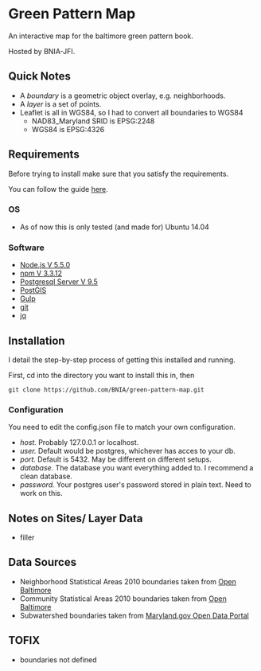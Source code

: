 # Green Pattern Map

An interactive map for the baltimore green pattern book.

Hosted by BNIA-JFI.

## Quick Notes

- A *boundary* is a geometric object overlay, e.g. neighborhoods.
- A *layer* is a set of points.
- Leaflet is all in WGS84, so I had to convert all boundaries
 to WGS84
  - NAD83_Maryland SRID is EPSG:2248
  - WGS84 is EPSG:4326

## Requirements

Before trying to install make sure that you satisfy the requirements.

You can follow the guide [here](https://github.com/BNIA/green-pattern-map/wiki/Requirements).

### OS

- As of now this is only tested (and made for) Ubuntu 14.04

### Software

- [Node.js V 5.5.0](https://github.com/BNIA/green-pattern-map/wiki/Requirements#nodejs-and-npm)
- [npm V 3.3.12](https://github.com/BNIA/green-pattern-map/wiki/Requirements#nodejs-and-npm)
- [Postgresql Server V 9.5](https://github.com/BNIA/green-pattern-map/wiki/Requirements#postgres)
- [PostGIS](https://github.com/BNIA/green-pattern-map/wiki/Requirements#postgis)
- [Gulp](https://github.com/BNIA/green-pattern-map/wiki/Requirements#gulp)
- [git](https://github.com/BNIA/green-pattern-map/wiki/Requirements#others)
- [jq](https://github.com/BNIA/green-pattern-map/wiki/Requirements#jq)

## Installation

I detail the step-by-step process of getting this installed and running.

First, cd into the directory you want to install this in, then

```
git clone https://github.com/BNIA/green-pattern-map.git
```

### Configuration

You need to edit the config.json file to match your own configuration.

- *host.* Probably 127.0.0.1 or localhost.
- *user.* Default would be postgres, whichever has acces to your db.
- *port.* Default is 5432. May be different on different setups.
- *database.* The database you want everything added to.
 I recommend a clean database.
- *password.* Your postgres user's password stored in plain text.
 Need to work on this.

## Notes on Sites/ Layer Data

- filler

## Data Sources

- Neighborhood Statistical Areas 2010 boundaries taken from [Open Baltimore](https://data.baltimorecity.gov/Neighborhoods/Neighborhoods/5cni-ybar)
- Community Statistical Areas 2010 boundaries taken from [Open Baltimore](https://data.baltimorecity.gov/Neighborhoods/Community-Statistical-Areas-Shape/uga5-5yms)
- Subwatershed boundaries taken from [Maryland.gov Open Data Portal](https://data.maryland.gov/Energy-and-Environment/Maryland-s-8-Digit-Sub-Watersheds/e9j9-vuxg)

## TOFIX

- boundaries not defined
